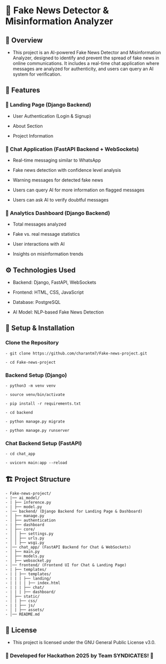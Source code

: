 # 📰 Fake News Detector & Misinformation Analyzer

## 📌 Overview

- This project is an AI-powered Fake News Detector and Misinformation Analyzer, designed to identify and prevent the spread of fake news in online communications. It includes a real-time chat application where messages are analyzed for authenticity, and users can query an AI system for verification.

## 🚀 Features

### 🔹 Landing Page (Django Backend)

- User Authentication (Login & Signup)

- About Section

- Project Information

### 🔹 Chat Application (FastAPI Backend + WebSockets)

- Real-time messaging similar to WhatsApp

- Fake news detection with confidence level analysis

- Warning messages for detected fake news

- Users can query AI for more information on flagged messages

- Users can ask AI to verify doubtful messages

### 🔹 Analytics Dashboard (Django Backend)

- Total messages analyzed

- Fake vs. real message statistics

- User interactions with AI

- Insights on misinformation trends

## ⚙️ Technologies Used

- Backend: Django, FastAPI, WebSockets
  
- Frontend: HTML, CSS, JavaScript
  
- Database: PostgreSQL
  
- AI Model: NLP-based Fake News Detection

## 🔧 Setup & Installation

### Clone the Repository

    - git clone https://github.com/charantm7/Fake-news-project.git
    
    - cd Fake-news-project
    
### Backend Setup (Django)

    - python3 -m venv venv
    
    - source venv/bin/activate
    
    - pip install -r requirements.txt
    
    - cd backend
    
    - python manage.py migrate
    
    - python manage.py runserver
### Chat Backend Setup (FastAPI)

    - cd chat_app

    - uvicorn main:app --reload
    
## 🏗️ Project Structure

    - Fake-news-project/
    - |── ai_model/
    - | ├── inference.py
    - | ├── model.py
    - │── backend/ (Django Backend for Landing Page & Dashboard)
    - │ ├── manage.py
    - │ ├── authentication
    - | ├── dashboard
    - │ ├── core/
    - │ │ ├── settings.py
    - │ │ ├── urls.py
    - │ │ ├── wsgi.py
    - │── chat_app/ (FastAPI Backend for Chat & WebSockets)
    - │ ├── main.py
    - │ ├── models.py
    - │ ├── websocket.py
    - │── frontend/ (Frontend UI for Chat & Landing Page)
    - | ├── templates/
    - | | ├── templates/
    - | | | ├── landing/
    - | | | | ├── index.html
    - | | | ├── chat/
    - | | | ├── dashboard/
    - │ ├── static/
    - │ | ├── css/
    - | | ├── js/
    - │ | ├── assets/
    - │── README.md

## 📜 License

- This project is licensed under the GNU General Public License v3.0.
  

### 🚀 Developed for Hackathon 2025 by Team SYNDICATES! 🎯
